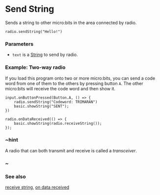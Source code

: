 # Send String



Sends a string to other micro:bits in the area connected by radio.

```sig
radio.sendString("Hello!")
```

### Parameters

* `text` is a [String](/reference/types/string) to send by radio.

### Example: Two-way radio

If you load this program onto two or more micro:bits, you can send a code word from one of them to the others by pressing button `A`.
The other micro:bits will receive the code word and then show it.

```blocks
input.onButtonPressed(Button.A, () => {
    radio.sendString("Codeword: TRIMARAN")
    basic.showString("SENT");
})

radio.onDataReceived(() => {
    basic.showString(radio.receiveString());
});
```

### ~hint

A radio that can both transmit and receive is called a _transceiver_.

### ~

### See also

[receive string](/reference/radio/receive-string), [on data received](/reference/radio/on-data-received)

